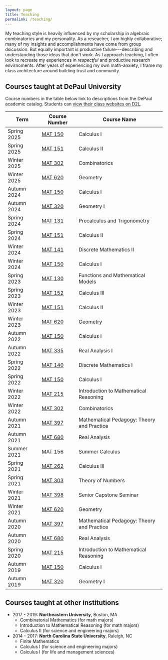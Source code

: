 ```yaml
---
layout: page
title: Teaching
permalink: /teaching/
---
```


My teaching style is heavily influenced by my scholarship in algebraic combinatorics and my personality.
As a reseacher, I am highly collaborative; many of my insights and accomplishments have come from group dsicussion.
But equally important is productive failure---describing and understanding those ideas that don't work.
As I approach teaching, I often look to recreate my experiences in *respectful* and productive research envirnoments.
After years of experiencing my own math-anxiety, I frame my class architecture around building trust and community. 

## Courses taught at DePaul University

Course numbers in the table below link to descriptions from the DePaul academic catalog. Students can [view their class websites on D2L](https://d2l.depaul.edu/).

| Term        | Course Number                                                | Course Name                                |
| ----------- | ------------------------------------------------------------ | ------------------------------------------ |
| Spring 2025 | [MAT 150](https://catalog.depaul.edu/search/?search=mat+150) | Calculus I                                 |
| Spring 2025 | [MAT 151](https://catalog.depaul.edu/search/?search=mat+151) | Calculus II                                |
| Winter 2025 | [MAT 302](https://catalog.depaul.edu/search/?search=mat+302) | Combinatorics                              |
| Winter 2025 | [MAT 620](https://catalog.depaul.edu/search/?search=mat+620) | Geometry                                   |
| Autumn 2024 | [MAT 150](https://catalog.depaul.edu/search/?search=mat+150) | Calculus I                                 |
| Autumn 2024 | [MAT 320](https://catalog.depaul.edu/search/?search=mat+320) | Geometry I                                 |
| Spring 2024 | [MAT 131](https://catalog.depaul.edu/search/?search=mat+131) | Precalculus and Trigonometry               |
| Spring 2024 | [MAT 151](https://catalog.depaul.edu/search/?search=mat+151) | Calculus II                                |
| Winter 2024 | [MAT 141](https://catalog.depaul.edu/search/?search=mat+141) | Discrete Mathematics II                    |
| Winter 2024 | [MAT 150](https://catalog.depaul.edu/search/?search=mat+150) | Calculus I                                 |
| Spring 2023 | [MAT 130](https://catalog.depaul.edu/search/?search=mat+130) | Functions and Mathematical Models          |
| Spring 2023 | [MAT 152](https://catalog.depaul.edu/search/?search=mat+152) | Calculus III                               |
| Winter 2023 | [MAT 151](https://catalog.depaul.edu/search/?search=mat+151) | Calculus II                                |
| Winter 2023 | [MAT 620](https://catalog.depaul.edu/search/?search=mat+620) | Geometry                                   |
| Autumn 2022 | [MAT 150](https://catalog.depaul.edu/search/?search=mat+150) | Calculus I                                 |
| Autumn 2022 | [MAT 335](https://catalog.depaul.edu/search/?search=mat+335) | Real Analysis I                            |
| Spring 2022 | [MAT 140](https://catalog.depaul.edu/search/?search=mat+140) | Discrete Mathematics I                     |
| Spring 2022 | [MAT 150](https://catalog.depaul.edu/search/?search=mat+150) | Calculus I                                 |
| Winter 2022 | [MAT 215](https://catalog.depaul.edu/search/?search=mat+215) | Introduction to Mathematical Reasoning     |
| Winter 2022 | [MAT 302](https://catalog.depaul.edu/search/?search=mat+302) | Combinatorics                              |
| Autumn 2021 | [MAT 397](https://catalog.depaul.edu/search/?search=mat+397) | Mathematical Pedagogy: Theory and Practice |
| Autumn 2021 | [MAT 680](https://catalog.depaul.edu/search/?search=mat+680) | Real Analysis                              |
| Summer 2021 | [MAT 156](https://catalog.depaul.edu/search/?search=mat+156) | Summer Calculus                            |
| Spring 2021 | [MAT 262](https://catalog.depaul.edu/search/?search=mat+262) | Calculus III                               |
| Spring 2021 | [MAT 303](https://catalog.depaul.edu/search/?search=mat+303) | Theory of Numbers                          |
| Winter 2021 | [MAT 398](https://catalog.depaul.edu/search/?search=mat+398) | Senior Capstone Seminar                    |
| Winter 2021 | [MAT 620](https://catalog.depaul.edu/search/?search=mat+620) | Geometry                                   |
| Autumn 2020 | [MAT 397](https://catalog.depaul.edu/search/?search=mat+397) | Mathematical Pedagogy: Theory and Practice |
| Autumn 2020 | [MAT 680](https://catalog.depaul.edu/search/?search=mat+680) | Real Analysis                              |
| Spring 2020 | [MAT 215](https://catalog.depaul.edu/search/?search=mat+215) | Introduction to Mathematical Reasoning     |
| Autumn 2019 | [MAT 150](https://catalog.depaul.edu/search/?search=mat+150) | Calculus I                                 |
| Autumn 2019 | [MAT 320](https://catalog.depaul.edu/search/?search=mat+320) | Geometry I                                 |

## Courses taught at other institutions

* 2017 - 2019: **Northeastern University**, Boston, MA
  - Combinatorial Mathematics (for math majors)
  - Introduction to Mathematical Reasoning (for math majors)
  - Calculus II (for science and engineering majors)
* 2014 - 2017: **North Carolina State University**, Raleigh, NC
  - Finite Mathematics
  - Calculus I (for science and engineering majors)
  - Calculus I (for life and management sciences)

